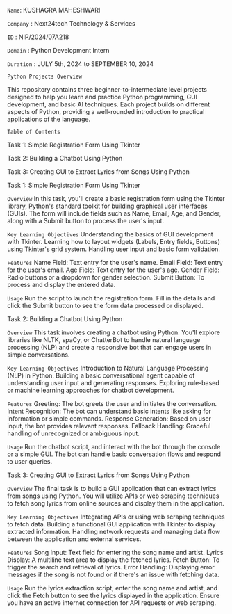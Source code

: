 `Name`: KUSHAGRA MAHESHWARI 

`Company` : Next24tech Technology & Services    

`ID` : NIP/2024/07A218  

`Domain` : Python Development Intern  

`Duration` : JULY 5th, 2024 to SEPTEMBER 10, 2024



`Python Projects Overview`

This repository contains three beginner-to-intermediate level projects designed to help you learn and practice Python programming, GUI development, 
and basic AI techniques. Each project builds on different aspects of Python, providing a well-rounded introduction to practical applications of the language.

`Table of Contents`

Task 1: Simple Registration Form Using Tkinter

Task 2: Building a Chatbot Using Python

Task 3: Creating GUI to Extract Lyrics from Songs Using Python

Task 1: Simple Registration Form Using Tkinter

`Overview`
In this task, you'll create a basic registration form using the Tkinter library, Python's standard toolkit for building graphical user interfaces (GUIs). The form will include fields such as Name, Email, Age, and Gender, along with a Submit button to process the user's input.

`Key Learning Objectives`
Understanding the basics of GUI development with Tkinter.
Learning how to layout widgets (Labels, Entry fields, Buttons) using Tkinter's grid system.
Handling user input and basic form validation.

`Features`
Name Field: Text entry for the user's name.
Email Field: Text entry for the user's email.
Age Field: Text entry for the user's age.
Gender Field: Radio buttons or a dropdown for gender selection.
Submit Button: To process and display the entered data.

`Usage`
Run the script to launch the registration form. Fill in the details and click the Submit button to see the form data processed or displayed.

Task 2: Building a Chatbot Using Python

`Overview`
This task involves creating a chatbot using Python. You'll explore libraries like NLTK, spaCy, or ChatterBot to handle natural language processing (NLP) and create a responsive bot that can engage users in simple conversations.

`Key Learning Objectives`
Introduction to Natural Language Processing (NLP) in Python.
Building a basic conversational agent capable of understanding user input and generating responses.
Exploring rule-based or machine learning approaches for chatbot development.

`Features`
Greeting: The bot greets the user and initiates the conversation.
Intent Recognition: The bot can understand basic intents like asking for information or simple commands.
Response Generation: Based on user input, the bot provides relevant responses.
Fallback Handling: Graceful handling of unrecognized or ambiguous input.

`Usage`
Run the chatbot script, and interact with the bot through the console or a simple GUI. The bot can handle basic conversation flows and respond to user queries.

Task 3: Creating GUI to Extract Lyrics from Songs Using Python

`Overview`
The final task is to build a GUI application that can extract lyrics from songs using Python. You will utilize APIs or web scraping techniques to fetch song lyrics from online sources and display them in the application.

`Key Learning Objectives`
Integrating APIs or using web scraping techniques to fetch data.
Building a functional GUI application with Tkinter to display extracted information.
Handling network requests and managing data flow between the application and external services.

`Features`
Song Input: Text field for entering the song name and artist.
Lyrics Display: A multiline text area to display the fetched lyrics.
Fetch Button: To trigger the search and retrieval of lyrics.
Error Handling: Displaying error messages if the song is not found or if there's an issue with fetching data.

`Usage`
Run the lyrics extraction script, enter the song name and artist, and click the Fetch button to see the lyrics displayed in the application. Ensure you have an active internet connection for API requests or web scraping.
